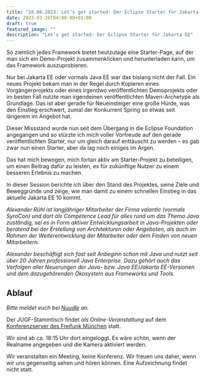 ```yaml
---
title: "28.06.2023: Let’s get started: Der Eclipse Starter für Jakarta EE"
date: 2023-03-26T04:00:00+01:00
draft: true
featured_image: ""
description: "Let’s get started: Der Eclipse Starter für Jakarta EE"
---
```


So ziemlich jedes Framework bietet heutzutage eine Starter-Page, auf der man sich ein Demo-Projekt zusammenklicken und herunterladen kann, um das Framework auszuprobieren.

Nur bei Jakarta EE oder vormals Java EE war das bislang nicht der Fall. Ein neues Projekt bekam man in der Regel durch Kopieren eines Vorgängerprojekts oder eines irgendwo veröffentlichten Demoprojekts oder im besten Fall nutzte man irgendeinen veröffentlichten Maven-Archetype als Grundlage. Das ist aber gerade für Neueinsteiger eine große Hürde, was den Einstieg erschwert, zumal der Konkurrent Spring so etwas seit längerem im Angebot hat.

Dieser Missstand wurde nun seit dem Übergang in die Eclipse Foundation angegangen und so stürzte ich mich voller Vorfreude auf den gerade veröffentlichten Starter, nur um gleich darauf enttäuscht zu werden – es gab zwar nun einen Starter, aber da lag noch einiges im Argen.

Das hat mich bewogen, mich fortan aktiv am Starter-Projekt zu beteiligen, um einen Beitrag dafür zu leisten, es für zukünftige Nutzer zu einem besseren Erlebnis zu machen.

In dieser Session berichte ich über den Stand des Projektes, seine Ziele und Beweggründe und zeige, wie man damit zu einem schnellen Einstieg in das aktuelle Jakarta EE 10 kommt.

_Alexander Rühl ist langjähriger Mitarbeiter der Firma valantic (vormals SyroCon) und dort als Competence Lead für alles rund um das Thema Java zuständig, sei es in Form aktiver Entwicklungsarbeit in Java-Projekten oder beratend bei der Erstellung von Architekturen oder Angeboten, als auch im Rahmen der Weiterentwicklung der Mitarbeiter oder dem Finden von neuen Mitarbeitern._

_Alexander beschäftigt sich fast seit Anbeginn schon mit Java und nutzt seit über 20 Jahren professionell Java Enterprise. Dazu gehört auch das Verfolgen aller Neuerungen der Java- bzw. Java EE/Jakarta EE-Versionen und dem dazugehörenden Ökosystem aus Frameworks und Tools._

## Ablauf 

_Bitte meldet euch bei [Nuudle]() an._

Der JUGF-Stammtisch findet _als Online-Veranstaltung_ auf dem [Konferenzserver des Freifunk München](https://meet.ffmuc.net/jugfmeeting) statt.

Wir sind ab ca. 18:15 Uhr dort eingeloggt. Es wäre schön, wenn der Realname angegeben und die Kamera aktiviert werden.

Wir veranstalten ein Meeting, keine Konferenz. Wir freuen uns daher, wenn wir uns gegenseitig sehen und hören können.
Eine Aufzeichnung findet nicht statt.